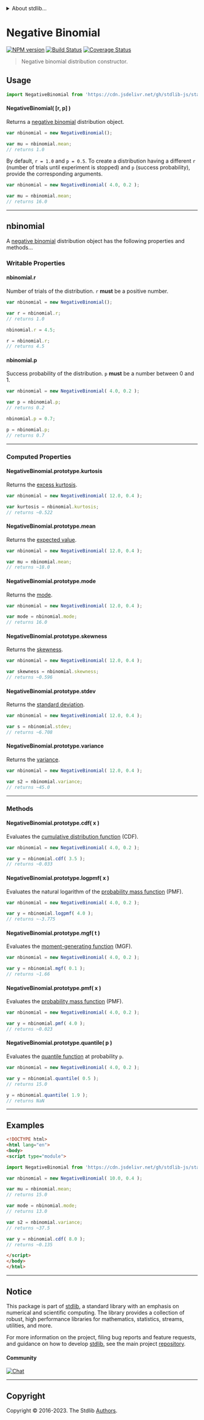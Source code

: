 <!--

@license Apache-2.0

Copyright (c) 2018 The Stdlib Authors.

Licensed under the Apache License, Version 2.0 (the "License");
you may not use this file except in compliance with the License.
You may obtain a copy of the License at

   http://www.apache.org/licenses/LICENSE-2.0

Unless required by applicable law or agreed to in writing, software
distributed under the License is distributed on an "AS IS" BASIS,
WITHOUT WARRANTIES OR CONDITIONS OF ANY KIND, either express or implied.
See the License for the specific language governing permissions and
limitations under the License.

-->


<details>
  <summary>
    About stdlib...
  </summary>
  <p>We believe in a future in which the web is a preferred environment for numerical computation. To help realize this future, we've built stdlib. stdlib is a standard library, with an emphasis on numerical and scientific computation, written in JavaScript (and C) for execution in browsers and in Node.js.</p>
  <p>The library is fully decomposable, being architected in such a way that you can swap out and mix and match APIs and functionality to cater to your exact preferences and use cases.</p>
  <p>When you use stdlib, you can be absolutely certain that you are using the most thorough, rigorous, well-written, studied, documented, tested, measured, and high-quality code out there.</p>
  <p>To join us in bringing numerical computing to the web, get started by checking us out on <a href="https://github.com/stdlib-js/stdlib">GitHub</a>, and please consider <a href="https://opencollective.com/stdlib">financially supporting stdlib</a>. We greatly appreciate your continued support!</p>
</details>

# Negative Binomial

[![NPM version][npm-image]][npm-url] [![Build Status][test-image]][test-url] [![Coverage Status][coverage-image]][coverage-url] <!-- [![dependencies][dependencies-image]][dependencies-url] -->

> Negative binomial distribution constructor.

<!-- Section to include introductory text. Make sure to keep an empty line after the intro `section` element and another before the `/section` close. -->

<section class="intro">

</section>

<!-- /.intro -->

<!-- Package usage documentation. -->



<section class="usage">

## Usage

```javascript
import NegativeBinomial from 'https://cdn.jsdelivr.net/gh/stdlib-js/stats-base-dists-negative-binomial-ctor@esm/index.mjs';
```

#### NegativeBinomial( \[r, p] )

Returns a [negative binomial][negative-binomial-distribution] distribution object.

```javascript
var nbinomial = new NegativeBinomial();

var mu = nbinomial.mean;
// returns 1.0
```

By default, `r = 1.0` and `p = 0.5`. To create a distribution having a different `r` (number of trials until experiment is stopped) and `p` (success probability), provide the corresponding arguments.

```javascript
var nbinomial = new NegativeBinomial( 4.0, 0.2 );

var mu = nbinomial.mean;
// returns 16.0
```

* * *

## nbinomial

A [negative binomial][negative-binomial-distribution] distribution object has the following properties and methods...

### Writable Properties

#### nbinomial.r

Number of trials of the distribution. `r` **must** be a positive number.

```javascript
var nbinomial = new NegativeBinomial();

var r = nbinomial.r;
// returns 1.0

nbinomial.r = 4.5;

r = nbinomial.r;
// returns 4.5
```

#### nbinomial.p

Success probability of the distribution. `p` **must** be a number between 0 and 1.

```javascript
var nbinomial = new NegativeBinomial( 4.0, 0.2 );

var p = nbinomial.p;
// returns 0.2

nbinomial.p = 0.7;

p = nbinomial.p;
// returns 0.7
```

* * *

### Computed Properties

#### NegativeBinomial.prototype.kurtosis

Returns the [excess kurtosis][kurtosis].

```javascript
var nbinomial = new NegativeBinomial( 12.0, 0.4 );

var kurtosis = nbinomial.kurtosis;
// returns ~0.522
```

#### NegativeBinomial.prototype.mean

Returns the [expected value][expected-value].

```javascript
var nbinomial = new NegativeBinomial( 12.0, 0.4 );

var mu = nbinomial.mean;
// returns ~18.0
```

#### NegativeBinomial.prototype.mode

Returns the [mode][mode].

```javascript
var nbinomial = new NegativeBinomial( 12.0, 0.4 );

var mode = nbinomial.mode;
// returns 16.0
```

#### NegativeBinomial.prototype.skewness

Returns the [skewness][skewness].

```javascript
var nbinomial = new NegativeBinomial( 12.0, 0.4 );

var skewness = nbinomial.skewness;
// returns ~0.596
```

#### NegativeBinomial.prototype.stdev

Returns the [standard deviation][standard-deviation].

```javascript
var nbinomial = new NegativeBinomial( 12.0, 0.4 );

var s = nbinomial.stdev;
// returns ~6.708
```

#### NegativeBinomial.prototype.variance

Returns the [variance][variance].

```javascript
var nbinomial = new NegativeBinomial( 12.0, 0.4 );

var s2 = nbinomial.variance;
// returns ~45.0
```

* * *

### Methods

#### NegativeBinomial.prototype.cdf( x )

Evaluates the [cumulative distribution function][cdf] (CDF).

```javascript
var nbinomial = new NegativeBinomial( 4.0, 0.2 );

var y = nbinomial.cdf( 3.5 );
// returns ~0.033
```

#### NegativeBinomial.prototype.logpmf( x )

Evaluates the natural logarithm of the [probability mass function][pmf] (PMF).

```javascript
var nbinomial = new NegativeBinomial( 4.0, 0.2 );

var y = nbinomial.logpmf( 4.0 );
// returns ~-3.775
```

#### NegativeBinomial.prototype.mgf( t )

Evaluates the [moment-generating function][mgf] (MGF).

```javascript
var nbinomial = new NegativeBinomial( 4.0, 0.2 );

var y = nbinomial.mgf( 0.1 );
// returns ~1.66
```

#### NegativeBinomial.prototype.pmf( x )

Evaluates the [probability mass function][pmf] (PMF).

```javascript
var nbinomial = new NegativeBinomial( 4.0, 0.2 );

var y = nbinomial.pmf( 4.0 );
// returns ~0.023
```

#### NegativeBinomial.prototype.quantile( p )

Evaluates the [quantile function][quantile-function] at probability `p`.

```javascript
var nbinomial = new NegativeBinomial( 4.0, 0.2 );

var y = nbinomial.quantile( 0.5 );
// returns 15.0

y = nbinomial.quantile( 1.9 );
// returns NaN
```

</section>

<!-- /.usage -->

<!-- Package usage notes. Make sure to keep an empty line after the `section` element and another before the `/section` close. -->

<section class="notes">

</section>

<!-- /.notes -->

<!-- Package usage examples. -->

* * *

<section class="examples">

## Examples

<!-- eslint no-undef: "error" -->

```html
<!DOCTYPE html>
<html lang="en">
<body>
<script type="module">

import NegativeBinomial from 'https://cdn.jsdelivr.net/gh/stdlib-js/stats-base-dists-negative-binomial-ctor@esm/index.mjs';

var nbinomial = new NegativeBinomial( 10.0, 0.4 );

var mu = nbinomial.mean;
// returns 15.0

var mode = nbinomial.mode;
// returns 13.0

var s2 = nbinomial.variance;
// returns ~37.5

var y = nbinomial.cdf( 8.0 );
// returns ~0.135

</script>
</body>
</html>
```

</section>

<!-- /.examples -->

<!-- Section to include cited references. If references are included, add a horizontal rule *before* the section. Make sure to keep an empty line after the `section` element and another before the `/section` close. -->

<section class="references">

</section>

<!-- /.references -->

<!-- Section for related `stdlib` packages. Do not manually edit this section, as it is automatically populated. -->

<section class="related">

</section>

<!-- /.related -->

<!-- Section for all links. Make sure to keep an empty line after the `section` element and another before the `/section` close. -->


<section class="main-repo" >

* * *

## Notice

This package is part of [stdlib][stdlib], a standard library with an emphasis on numerical and scientific computing. The library provides a collection of robust, high performance libraries for mathematics, statistics, streams, utilities, and more.

For more information on the project, filing bug reports and feature requests, and guidance on how to develop [stdlib][stdlib], see the main project [repository][stdlib].

#### Community

[![Chat][chat-image]][chat-url]

---

## Copyright

Copyright &copy; 2016-2023. The Stdlib [Authors][stdlib-authors].

</section>

<!-- /.stdlib -->

<!-- Section for all links. Make sure to keep an empty line after the `section` element and another before the `/section` close. -->

<section class="links">

[npm-image]: http://img.shields.io/npm/v/@stdlib/stats-base-dists-negative-binomial-ctor.svg
[npm-url]: https://npmjs.org/package/@stdlib/stats-base-dists-negative-binomial-ctor

[test-image]: https://github.com/stdlib-js/stats-base-dists-negative-binomial-ctor/actions/workflows/test.yml/badge.svg?branch=main
[test-url]: https://github.com/stdlib-js/stats-base-dists-negative-binomial-ctor/actions/workflows/test.yml?query=branch:main

[coverage-image]: https://img.shields.io/codecov/c/github/stdlib-js/stats-base-dists-negative-binomial-ctor/main.svg
[coverage-url]: https://codecov.io/github/stdlib-js/stats-base-dists-negative-binomial-ctor?branch=main

<!--

[dependencies-image]: https://img.shields.io/david/stdlib-js/stats-base-dists-negative-binomial-ctor.svg
[dependencies-url]: https://david-dm.org/stdlib-js/stats-base-dists-negative-binomial-ctor/main

-->

[chat-image]: https://img.shields.io/gitter/room/stdlib-js/stdlib.svg
[chat-url]: https://app.gitter.im/#/room/#stdlib-js_stdlib:gitter.im

[stdlib]: https://github.com/stdlib-js/stdlib

[stdlib-authors]: https://github.com/stdlib-js/stdlib/graphs/contributors

[umd]: https://github.com/umdjs/umd
[es-module]: https://developer.mozilla.org/en-US/docs/Web/JavaScript/Guide/Modules

[deno-url]: https://github.com/stdlib-js/stats-base-dists-negative-binomial-ctor/tree/deno
[umd-url]: https://github.com/stdlib-js/stats-base-dists-negative-binomial-ctor/tree/umd
[esm-url]: https://github.com/stdlib-js/stats-base-dists-negative-binomial-ctor/tree/esm
[branches-url]: https://github.com/stdlib-js/stats-base-dists-negative-binomial-ctor/blob/main/branches.md

[negative-binomial-distribution]: https://en.wikipedia.org/wiki/Negative_binomial_distribution

[cdf]: https://en.wikipedia.org/wiki/Cumulative_distribution_function

[mgf]: https://en.wikipedia.org/wiki/Moment-generating_function

[pmf]: https://en.wikipedia.org/wiki/Probability_mass_function

[quantile-function]: https://en.wikipedia.org/wiki/Quantile_function

[expected-value]: https://en.wikipedia.org/wiki/Expected_value

[kurtosis]: https://en.wikipedia.org/wiki/Kurtosis

[mode]: https://en.wikipedia.org/wiki/Mode_%28statistics%29

[skewness]: https://en.wikipedia.org/wiki/Skewness

[standard-deviation]: https://en.wikipedia.org/wiki/Standard_deviation

[variance]: https://en.wikipedia.org/wiki/Variance

</section>

<!-- /.links -->
